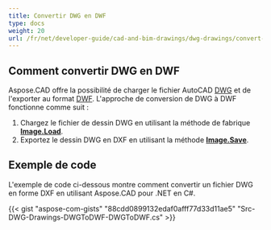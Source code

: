 ```yaml
---
title: Convertir DWG en DWF
type: docs
weight: 20
url: /fr/net/developer-guide/cad-and-bim-drawings/dwg-drawings/convert-dwg-to-dwf/
---
```


## **Comment convertir DWG en DWF**

Aspose.CAD offre la possibilité de charger le fichier AutoCAD [DWG](https://docs.fileformat.com/cad/dwg/) et de l'exporter au format [DWF](https://docs.fileformat.com/cad/dwf/). L'approche de conversion de DWG à DWF fonctionne comme suit :

1. Chargez le fichier de dessin DWG en utilisant la méthode de fabrique [**Image.Load**](https://reference.aspose.com/cad/net/aspose.cad/image/methods/load/index).
1. Exportez le dessin DWG en DXF en utilisant la méthode [**Image.Save**](https://reference.aspose.com/cad/net/aspose.cad/image/methods/save/index).

## Exemple de code

L'exemple de code ci-dessous montre comment convertir un fichier DWG en forme DXF en utilisant Aspose.CAD pour .NET en C#.

{{< gist "aspose-com-gists" "88cdd0899132edaf0afff77d33d11ae5" "Src-DWG-Drawings-DWGToDWF-DWGToDWF.cs" >}}
